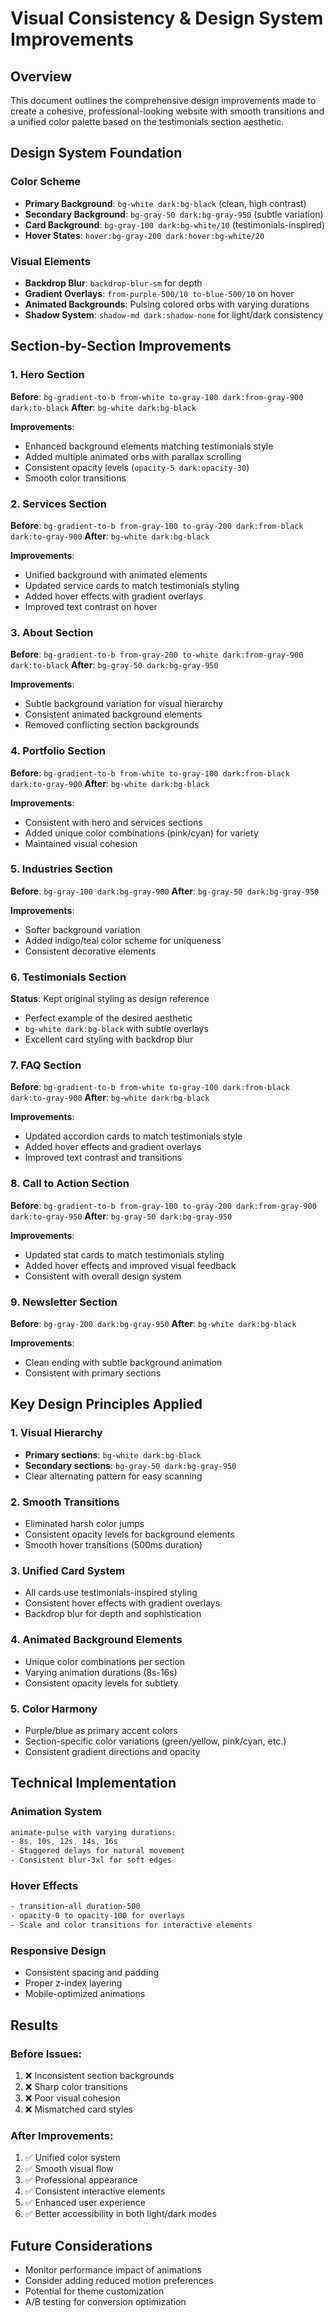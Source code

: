 # Visual Consistency & Design System Improvements

## Overview
This document outlines the comprehensive design improvements made to create a cohesive, professional-looking website with smooth transitions and a unified color palette based on the testimonials section aesthetic.

## Design System Foundation

### Color Scheme
- **Primary Background**: `bg-white dark:bg-black` (clean, high contrast)
- **Secondary Background**: `bg-gray-50 dark:bg-gray-950` (subtle variation)
- **Card Background**: `bg-gray-100 dark:bg-white/10` (testimonials-inspired)
- **Hover States**: `hover:bg-gray-200 dark:hover:bg-white/20`

### Visual Elements
- **Backdrop Blur**: `backdrop-blur-sm` for depth
- **Gradient Overlays**: `from-purple-500/10 to-blue-500/10` on hover
- **Animated Backgrounds**: Pulsing colored orbs with varying durations
- **Shadow System**: `shadow-md dark:shadow-none` for light/dark consistency

## Section-by-Section Improvements

### 1. Hero Section
**Before**: `bg-gradient-to-b from-white to-gray-100 dark:from-gray-900 dark:to-black`
**After**: `bg-white dark:bg-black`

**Improvements**:
- Enhanced background elements matching testimonials style
- Added multiple animated orbs with parallax scrolling
- Consistent opacity levels (`opacity-5 dark:opacity-30`)
- Smooth color transitions

### 2. Services Section
**Before**: `bg-gradient-to-b from-gray-100 to-gray-200 dark:from-black dark:to-gray-900`
**After**: `bg-white dark:bg-black`

**Improvements**:
- Unified background with animated elements
- Updated service cards to match testimonials styling
- Added hover effects with gradient overlays
- Improved text contrast on hover

### 3. About Section
**Before**: `bg-gradient-to-b from-gray-200 to-white dark:from-gray-900 dark:to-black`
**After**: `bg-gray-50 dark:bg-gray-950`

**Improvements**:
- Subtle background variation for visual hierarchy
- Consistent animated background elements
- Removed conflicting section backgrounds

### 4. Portfolio Section
**Before**: `bg-gradient-to-b from-white to-gray-100 dark:from-black dark:to-gray-900`
**After**: `bg-white dark:bg-black`

**Improvements**:
- Consistent with hero and services sections
- Added unique color combinations (pink/cyan) for variety
- Maintained visual cohesion

### 5. Industries Section
**Before**: `bg-gray-100 dark:bg-gray-900`
**After**: `bg-gray-50 dark:bg-gray-950`

**Improvements**:
- Softer background variation
- Added indigo/teal color scheme for uniqueness
- Consistent decorative elements

### 6. Testimonials Section
**Status**: Kept original styling as design reference
- Perfect example of the desired aesthetic
- `bg-white dark:bg-black` with subtle overlays
- Excellent card styling with backdrop blur

### 7. FAQ Section
**Before**: `bg-gradient-to-b from-white to-gray-100 dark:from-black dark:to-gray-900`
**After**: `bg-white dark:bg-black`

**Improvements**:
- Updated accordion cards to match testimonials style
- Added hover effects and gradient overlays
- Improved text contrast and transitions

### 8. Call to Action Section
**Before**: `bg-gradient-to-b from-gray-100 to-gray-200 dark:from-gray-900 dark:to-gray-950`
**After**: `bg-gray-50 dark:bg-gray-950`

**Improvements**:
- Updated stat cards to match testimonials styling
- Added hover effects and improved visual feedback
- Consistent with overall design system

### 9. Newsletter Section
**Before**: `bg-gray-200 dark:bg-gray-950`
**After**: `bg-white dark:bg-black`

**Improvements**:
- Clean ending with subtle background animation
- Consistent with primary sections

## Key Design Principles Applied

### 1. Visual Hierarchy
- **Primary sections**: `bg-white dark:bg-black`
- **Secondary sections**: `bg-gray-50 dark:bg-gray-950`
- Clear alternating pattern for easy scanning

### 2. Smooth Transitions
- Eliminated harsh color jumps
- Consistent opacity levels for background elements
- Smooth hover transitions (500ms duration)

### 3. Unified Card System
- All cards use testimonials-inspired styling
- Consistent hover effects with gradient overlays
- Backdrop blur for depth and sophistication

### 4. Animated Background Elements
- Unique color combinations per section
- Varying animation durations (8s-16s)
- Consistent opacity levels for subtlety

### 5. Color Harmony
- Purple/blue as primary accent colors
- Section-specific color variations (green/yellow, pink/cyan, etc.)
- Consistent gradient directions and opacity

## Technical Implementation

### Animation System
```css
animate-pulse with varying durations:
- 8s, 10s, 12s, 14s, 16s
- Staggered delays for natural movement
- Consistent blur-3xl for soft edges
```

### Hover Effects
```css
- transition-all duration-500
- opacity-0 to opacity-100 for overlays
- Scale and color transitions for interactive elements
```

### Responsive Design
- Consistent spacing and padding
- Proper z-index layering
- Mobile-optimized animations

## Results

### Before Issues:
1. ❌ Inconsistent section backgrounds
2. ❌ Sharp color transitions
3. ❌ Poor visual cohesion
4. ❌ Mismatched card styles

### After Improvements:
1. ✅ Unified color system
2. ✅ Smooth visual flow
3. ✅ Professional appearance
4. ✅ Consistent interactive elements
5. ✅ Enhanced user experience
6. ✅ Better accessibility in both light/dark modes

## Future Considerations
- Monitor performance impact of animations
- Consider adding reduced motion preferences
- Potential for theme customization
- A/B testing for conversion optimization

